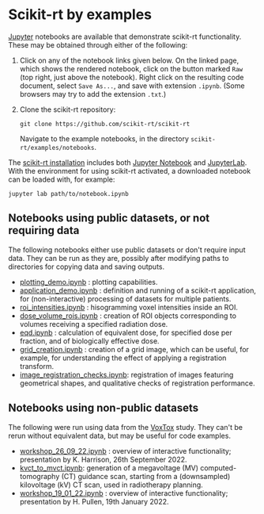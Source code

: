 # Scikit-rt by examples

[Jupyter](https://jupyter.org/) notebooks are available that demonstrate
scikit-rt functionality.  These may be obtained through either of the
following:

1. Click on any of the notebook links given below.  On the linked page,
   which shows the rendered notebook, click on the button marked `Raw` (top
   right, just above the notebook).  Right click on the resulting code
   document, select `Save As...`, and save with extension `.ipynb`.  (Some
   browsers may try to add the extension `.txt`.)

2. Clone the scikit-rt repository:

   ```
   git clone https://github.com/scikit-rt/scikit-rt
   ```

    Navigate to the example notebooks, in the directory
    `scikit-rt/examples/notebooks`.

The [scikit-rt installation](installation.md) includes both
[Jupyter Notebook](https://jupyter-notebook.readthedocs.io/en/latest/) and
[JupyterLab](https://github.com/jupyterlab/jupyterlab).  With the
environment for using scikit-rt activated, a downloaded notebook can
be loaded with, for example:

```
jupyter lab path/to/notebook.ipynb
```

## Notebooks using public datasets, or not requiring data

The following notebooks either use public datasets or don't require
input data.  They can be run as they are, possibly after modifying paths
to directories for copying data and saving outputs.

- [plotting_demo.ipynb](https://github.com/scikit-rt/scikit-rt/blob/master/examples/notebooks/plotting_demo.ipynb) :
  plotting capabilities.
- [application_demo.ipynb](https://github.com/scikit-rt/scikit-rt/blob/master/examples/notebooks/application_demo.ipynb) :
  definition and running of a scikit-rt application, for (non-interactive)
  processing of datasets for multiple patients.
- [roi_intensities.ipynb](https://github.com/scikit-rt/scikit-rt/blob/master/examples/notebooks/roi_intensities.ipynb) :
  hisogramming voxel intensities inside an ROI.
- [dose_volume_rois.ipynb](https://github.com/scikit-rt/scikit-rt/blob/master/examples/notebooks/dose_volume_rois.ipynb) :
  creation of ROI objects corresponding to volumes receiving
  a specified radiation dose.
- [eqd.ipynb](https://github.com/scikit-rt/scikit-rt/blob/master/examples/notebooks/eqd.ipynb) :
  calculation of equivalent dose, for specified dose per fraction,
  and of biologically effective dose.
- [grid_creation.ipynb](https://github.com/scikit-rt/scikit-rt/blob/master/examples/notebooks/grid_creation.ipynb) :
  creation of a grid image, which can be useful, for example,
  for understanding the effect of applying a registration transform.
- [image_registration_checks.ipynb](https://github.com/scikit-rt/scikit-rt/blob/master/examples/notebooks/image_registration_checks.ipynb):
  registration of images featuring geometrical shapes, and qualitative
  checks of registration performance.

## Notebooks using non-public datasets

The following were run using data from the [VoxTox](https://www.cancerresearchuk.org/about-cancer/find-a-clinical-trial/a-study-to-collect-detailed-information-about-side-effects-of-radiotherapy-for-cancers-of-the-prostate-head-and-neck-or-central-nervous-system-voxtox) study.  They can't be rerun without equivalent
data, but may be useful for code examples.

- [workshop_26_09_22.ipynb](https://github.com/scikit-rt/scikit-rt/blob/master/examples/notebooks/workshop_26_09_22.ipynb) :
  overview of interactive functionality;
  presentation by K. Harrison, 26th September 2022.
- [kvct_to_mvct.ipynb](https://github.com/scikit-rt/scikit-rt/blob/master/examples/notebooks/kvct_to_mvct.ipynb):
  generation of a megavoltage (MV) computed-tomography (CT) guidance scan,
  starting from a (downsampled) kilovoltage (kV) CT scan, used in
  radiotherapy planning.
- [workshop_19_01_22.ipynb](https://github.com/scikit-rt/scikit-rt/blob/master/examples/notebooks/workshop_19_01_22.ipynb) :
  overview of interactive functionality;
  presentation by H. Pullen, 19th January 2022.
